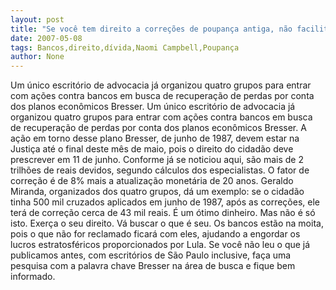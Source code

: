 ```yaml
---
layout: post
title: "Se você tem direito a correções de poupança antiga, não facilite a vida dos bancos"
date: 2007-05-08
tags: Bancos,direito,dívida,Naomi Campbell,Poupança
author: None
---
```


Um único escritório de advocacia já organizou quatro grupos para entrar com ações contra bancos em busca de recuperação de perdas por conta dos planos econômicos Bresser. 
Um único escritório de advocacia já organizou quatro grupos para entrar com ações contra bancos em busca de recuperação de perdas por conta dos planos econômicos Bresser. 
A ação em torno desse plano Bresser, de junho de 1987, devem estar na Justiça até o final deste mês de maio, pois o direito do cidadão deve prescrever em 11 de junho. Conforme já se noticiou aqui, são mais de 2 trilhões de reais devidos, segundo cálculos dos especialistas.
O fator de correção é de 8% mais a atualização monetária de 20 anos.
Geraldo Miranda, organizados dos quatro grupos, dá um exemplo: se o cidadão tinha 500 mil cruzados aplicados em junho de 1987, após as correções, ele terá de correção cerca de 43 mil reais. 
É um ótimo dinheiro. Mas não é só isto. Exerça o seu direito. Vá buscar o que é seu. Os bancos estão na moita, pois o que não for reclamado ficará com eles, ajudando a engordar os lucros estratosféricos proporcionados por Lula. Se você não leu o que já publicamos antes, com escritórios de São Paulo inclusive, faça uma pesquisa com a palavra chave Bresser na área de busca e fique bem informado. 